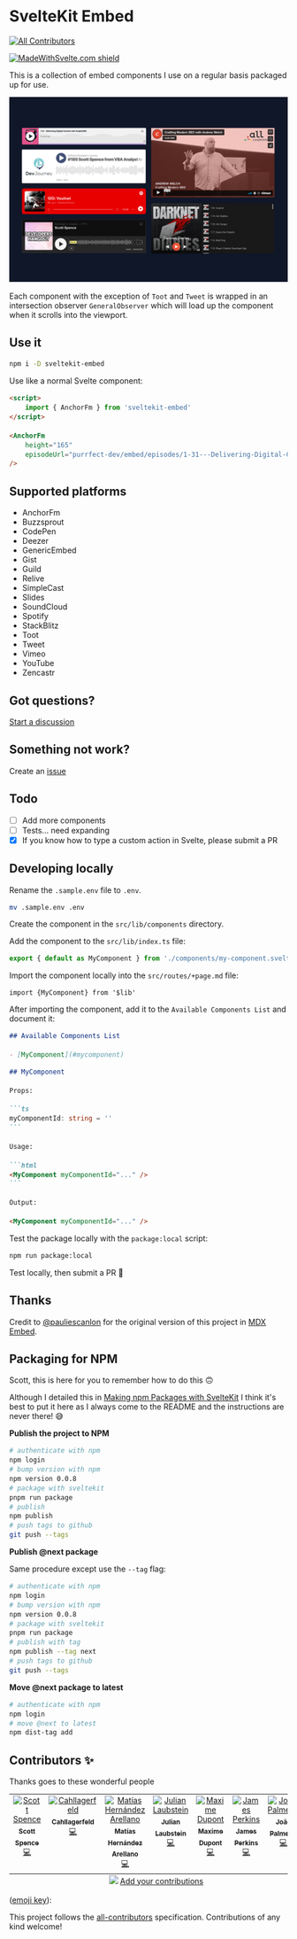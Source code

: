 # SvelteKit Embed

<!-- ALL-CONTRIBUTORS-BADGE:START - Do not remove or modify this section -->

[![All Contributors](https://img.shields.io/badge/all_contributors-7-orange.svg?style=flat-square)](#contributors-)

<!-- ALL-CONTRIBUTORS-BADGE:END -->

[![MadeWithSvelte.com shield](https://madewithsvelte.com/storage/repo-shields/3786-shield.svg)](https://madewithsvelte.com/p/sveltekit-embed/shield-link)

This is a collection of embed components I use on a regular basis
packaged up for use.

![sveltekit embed cover](.github/sveltekit-embed.jpg)

Each component with the exception of `Toot` and `Tweet` is wrapped in
an intersection observer `GeneralObserver` which will load up the
component when it scrolls into the viewport.

## Use it

```bash
npm i -D sveltekit-embed
```

Use like a normal Svelte component:

```html
<script>
	import { AnchorFm } from 'sveltekit-embed'
</script>

<AnchorFm
	height="165"
	episodeUrl="purrfect-dev/embed/episodes/1-31---Delivering-Digital-Content-with-GraphCMS-e14g55c/a-a650v9a"
/>
```

## Supported platforms

- AnchorFm
- Buzzsprout
- CodePen
- Deezer
- GenericEmbed
- Gist
- Guild
- Relive
- SimpleCast
- Slides
- SoundCloud
- Spotify
- StackBlitz
- Toot
- Tweet
- Vimeo
- YouTube
- Zencastr

## Got questions?

[Start a discussion](https://github.com/spences10/sveltekit-embed/discussions/new)

## Something not work?

Create an
[issue](https://github.com/spences10/sveltekit-embed/issues/new)

## Todo

- [ ] Add more components
- [ ] Tests... need expanding
- [x] If you know how to type a custom action in Svelte, please submit
      a PR

## Developing locally

Rename the `.sample.env` file to `.env`.

```bash
mv .sample.env .env
```

Create the component in the `src/lib/components` directory.

Add the component to the `src/lib/index.ts` file:

```ts
export { default as MyComponent } from './components/my-component.svelte'
```

Import the component locally into the `src/routes/+page.md` file:

```svelte
import {MyComponent} from '$lib'
```

After importing the component, add it to the
`Available Components List` and document it:

```markdown
## Available Components List

- [MyComponent](#mycomponent)
```

````markdown
## MyComponent

Props:

```ts
myComponentId: string = ''
```

Usage:

```html
<MyComponent myComponentId="..." />
```

Output:

<MyComponent myComponentId="..." />
````

Test the package locally with the `package:local` script:

```bash
npm run package:local
```

Test locally, then submit a PR 🙏

## Thanks

Credit to [@pauliescanlon](https://github.com/pauliescanlon) for the
original version of this project in
[MDX Embed](https://github.com/pauliescanlon/mdx-embed).

## Packaging for NPM

Scott, this is here for you to remember how to do this 🙃

Although I detailed this in
[Making npm Packages with SvelteKit](https://scottspence.com/posts/making-npm-packages-with-sveltekit)
I think it's best to put it here as I always come to the README and
the instructions are never there! 😅

**Publish the project to NPM**

```bash
# authenticate with npm
npm login
# bump version with npm
npm version 0.0.8
# package with sveltekit
pnpm run package
# publish
npm publish
# push tags to github
git push --tags
```

**Publish @next package**

Same procedure except use the `--tag` flag:

```bash
# authenticate with npm
npm login
# bump version with npm
npm version 0.0.8
# package with sveltekit
pnpm run package
# publish with tag
npm publish --tag next
# push tags to github
git push --tags
```

**Move @next package to latest**

```bash
# authenticate with npm
npm login
# move @next to latest
npm dist-tag add
```

## Contributors ✨

Thanks goes to these wonderful people

<!-- ALL-CONTRIBUTORS-LIST:START - Do not remove or modify this section -->
<!-- prettier-ignore-start -->
<!-- markdownlint-disable -->
<table>
  <tbody>
    <tr>
      <td align="center" valign="top" width="14.28%"><a href="https://scottspence.com/"><img src="https://avatars.githubusercontent.com/u/234708?v=4?s=100" width="100px;" alt="Scott Spence"/><br /><sub><b>Scott Spence</b></sub></a><br /><a href="https://github.com/spences10/sveltekit-embed/commits?author=spences10" title="Code">💻</a></td>
      <td align="center" valign="top" width="14.28%"><a href="https://github.com/Cahllagerfeld"><img src="https://avatars.githubusercontent.com/u/43843195?v=4?s=100" width="100px;" alt="Cahllagerfeld"/><br /><sub><b>Cahllagerfeld</b></sub></a><br /><a href="https://github.com/spences10/sveltekit-embed/commits?author=Cahllagerfeld" title="Code">💻</a></td>
      <td align="center" valign="top" width="14.28%"><a href="https://matiashernandez.dev/"><img src="https://avatars.githubusercontent.com/u/282006?v=4?s=100" width="100px;" alt="Matías Hernández Arellano"/><br /><sub><b>Matías Hernández Arellano</b></sub></a><br /><a href="https://github.com/spences10/sveltekit-embed/commits?author=matiasfha" title="Code">💻</a></td>
      <td align="center" valign="top" width="14.28%"><a href="https://ruhr.social/@sphinxc0re"><img src="https://avatars.githubusercontent.com/u/3702016?v=4?s=100" width="100px;" alt="Julian Laubstein"/><br /><sub><b>Julian Laubstein</b></sub></a><br /><a href="https://github.com/spences10/sveltekit-embed/commits?author=sphinxc0re" title="Code">💻</a></td>
      <td align="center" valign="top" width="14.28%"><a href="https://github.com/Ennoriel"><img src="https://avatars.githubusercontent.com/u/23211596?v=4?s=100" width="100px;" alt="Maxime Dupont"/><br /><sub><b>Maxime Dupont</b></sub></a><br /><a href="https://github.com/spences10/sveltekit-embed/commits?author=Ennoriel" title="Code">💻</a></td>
      <td align="center" valign="top" width="14.28%"><a href="https://jamesperkins.dev/"><img src="https://avatars.githubusercontent.com/u/45409975?v=4?s=100" width="100px;" alt="James Perkins"/><br /><sub><b>James Perkins</b></sub></a><br /><a href="https://github.com/spences10/sveltekit-embed/commits?author=perkinsjr" title="Code">💻</a></td>
      <td align="center" valign="top" width="14.28%"><a href="https://joaopalmeiro.github.io/"><img src="https://avatars.githubusercontent.com/u/17132927?v=4?s=100" width="100px;" alt="João Palmeiro"/><br /><sub><b>João Palmeiro</b></sub></a><br /><a href="https://github.com/spences10/sveltekit-embed/commits?author=joaopalmeiro" title="Code">💻</a></td>
    </tr>
  </tbody>
  <tfoot>
    <tr>
      <td align="center" size="13px" colspan="7">
        <img src="https://raw.githubusercontent.com/all-contributors/all-contributors-cli/1b8533af435da9854653492b1327a23a4dbd0a10/assets/logo-small.svg">
          <a href="https://all-contributors.js.org/docs/en/bot/usage">Add your contributions</a>
        </img>
      </td>
    </tr>
  </tfoot>
</table>

<!-- markdownlint-restore -->
<!-- prettier-ignore-end -->

<!-- ALL-CONTRIBUTORS-LIST:END -->

([emoji key](https://allcontributors.org/docs/en/emoji-key)):

This project follows the
[all-contributors](https://github.com/all-contributors/all-contributors)
specification. Contributions of any kind welcome!
